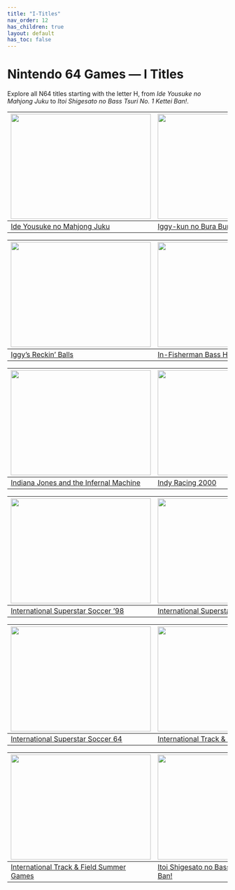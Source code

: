 ```yaml
---
title: "I-Titles"
nav_order: 12
has_children: true
layout: default
has_toc: false
---
```


# Nintendo 64 Games — I Titles

Explore all N64 titles starting with the letter H, from *Ide Yousuke no Mahjong Juku* to *Itoi Shigesato no Bass Tsuri No. 1 Kettei Ban!*.

| <a href="i/ide-yousuke-no-mahjong-juku"><img src="https://images.launchbox-app.com/00acc0f4-3ee9-4ce9-9ea5-0025e1a39808.jpg" width="320" height="240" alt=""/></a> | <a href="i/iggy-kun-no-bura-bura-poyon"><img src="https://images.launchbox-app.com/43aadb79-aba2-4f13-90a4-7d46414386c5.jpg" width="320" height="240" alt=""/></a> |
|---|---|
[Ide Yousuke no Mahjong Juku](i/ide-yousuke-no-mahjong-juku) | [Iggy-kun no Bura Bura Poyon](i/iggy-kun-no-bura-bura-poyon)

| <a href="i/iggys-reckin-balls"><img src="https://images.launchbox-app.com/7ae92aca-f121-4e6b-ad3d-ad5ac0c63714.jpg" width="320" height="240" alt=""/></a> | <a href="i/in-fisherman-bass-hunter-64"><img src="https://images.launchbox-app.com/2a21ef9a-4ff5-43f2-b1a7-f3a1d3d2afe0.png" width="320" height="240" alt=""/></a> |
|---|---|
[Iggy’s Reckin’ Balls](i/iggys-reckin-balls) | [In-Fisherman Bass Hunter 64](i/in-fisherman-bass-hunter-64)

| <a href="i/indiana-jones-and-the-infernal-machine"><img src="https://images.launchbox-app.com/827c5619-fa78-4903-ba72-c6dbd9743fc0.jpg" width="320" height="240" alt=""/></a> | <a href="i/indy-racing-2000"><img src="https://images.launchbox-app.com/c22fa38a-52ff-4426-bc01-a78b7cfea7d5.jpg" width="320" height="240" alt=""/></a> |
|---|---|
[Indiana Jones and the Infernal Machine](i/indiana-jones-and-the-infernal-machine) | [Indy Racing 2000](i/indy-racing-2000)

| <a href="i/international-superstar-soccer-98"><img src="https://images.launchbox-app.com//e423697a-271f-4ee3-a4fe-7f78e4815324.jpg" width="320" height="240" alt=""/></a> | <a href="i/international-superstar-soccer-2000"><img src="https://images.launchbox-app.com/8b6db405-3207-4d82-add4-4a171cafc332.jpg" width="320" height="240" alt=""/></a> |
|---|---|
[International Superstar Soccer ’98](i/international-superstar-soccer-98) | [International Superstar Soccer 2000](i/international-superstar-soccer-2000)

| <a href="i/international-superstar-soccer-64"><img src="https://images.launchbox-app.com/d503b597-d94a-4ce6-a507-00e6e0e16700.jpg" width="320" height="240" alt=""/></a> | <a href="i/international-track-field"><img src="https://images.launchbox-app.com/3d8a1b65-f33f-4e49-a09d-5acb407d1070.jpg" width="320" height="240" alt=""/></a> |
|---|---|
[International Superstar Soccer 64](i/international-superstar-soccer-64) | [International Track & Field 2000](i/international-track-field)

| <a href="i/international-track-field-summer-games"><img src="https://images.launchbox-app.com/96f0faef-2ece-4b11-8f54-a680e03048f7.jpg" width="320" height="240" alt=""/></a> | <a href="i/itoi-shigesato-no-bass-tsuri-no-1-ketteiban"><img src="https://images.launchbox-app.com/e7a5a345-f248-4087-aa67-ae972979790f.png" width="320" height="240" alt=""/></a> |
|---|---|
[International Track & Field Summer Games](i/international-track-field-summer-games) | [Itoi Shigesato no Bass Tsuri No. 1 Kettei Ban!](i/itoi-shigesato-no-bass-tsuri-no-1-ketteiban)
